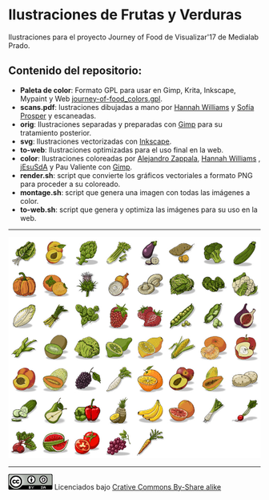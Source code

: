# Ilustraciones de Frutas y Verduras

Ilustraciones para el proyecto Journey of Food de Visualizar'17 de Medialab Prado.

## Contenido del repositorio:

- **Paleta de color**: Formato GPL para usar en Gimp, Krita, Inkscape, Mypaint y Web [journey-of-food_colors.gpl](journey-of-food_colors.gpl).
- **scans.pdf**: lustraciones dibujadas a mano por [Hannah Williams](http://WWW.hannahwilliams.co.za) y [Sofía Prosper](http://www.sofipros.com) y escaneadas.
- **orig**: Ilustraciones separadas y preparadas con [Gimp](http://www.gimp.org) para su tratamiento posterior.
- **svg**: Ilustraciones vectorizadas con [Inkscape](http://www.inkscape.org).
- **to-web**: Ilustraciones optimizadas para el uso final en la web.
- **color**: Ilustraciones coloreadas por [Alejandro Zappala](http://www.alejandrozappala.com), [Hannah Williams](http://WWW.hannawilliams.co.za) , [jEsuSdA](http://www.jesusda.com) y Pau Valiente con [Gimp](http://www.gimp.org).
- **render.sh**: script que convierte los gráficos vectoriales a formato PNG para proceder a su coloreado.
- **montage.sh**: script que genera una imagen con todas las imágenes a color.
- **to-web.sh**: script que genera y optimiza las imágenes para su uso en la web.
---

![Frutas y Verduras](montaje.jpg)


---
![Crative Commons By-Share alike](cc.png)
Licenciados bajo [Crative Commons By-Share alike](http://http://creativecommons.org/licenses/by-sa/4.0/)

